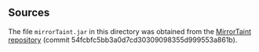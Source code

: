 ## Sources

The file `mirrorTaint.jar` in this directory was obtained from the [MirrorTaint repository](https://github.com/MirrorTaint/MirrorTaint)
(commit 54fcbfc5bb3a0d7cd30309098355d999553a861b).